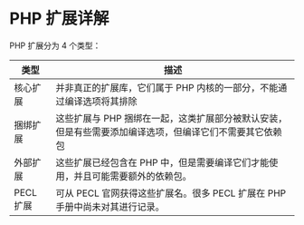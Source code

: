 # PHP 扩展详解

PHP 扩展分为 4 个类型：

| 类型      | 描述                                                                                                    |
| --------- | ------------------------------------------------------------------------------------------------------- |
| 核心扩展  | 并非真正的扩展库，它们属于 PHP 内核的一部分，不能通过编译选项将其排除                                   |
| 捆绑扩展  | 这些扩展与 PHP 捆绑在一起，这类扩展部分被默认安装，但是有些需要添加编译选项，但编译它们不需要其它依赖包 |
| 外部扩展  | 这些扩展已经包含在 PHP 中，但是需要编译它们才能使用，并且可能需要额外的依赖包。                         |
| PECL 扩展 | 可从 PECL 官网获得这些扩展名。很多 PECL 扩展在 PHP 手册中尚未对其进行记录。                             |
